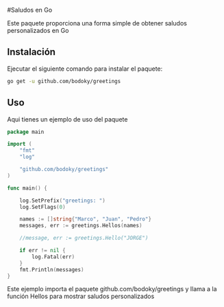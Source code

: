 #Saludos en Go

Este paquete proporciona una forma simple de obtener saludos personalizados en Go

## Instalación
Ejecutar el siguiente comando para instalar el paquete:
```bash
go get -u github.com/bodoky/greetings 
```

## Uso

Aqui tienes un ejemplo de uso del paquete 

```go
package main

import (
	"fmt"
	"log"

	"github.com/bodoky/greetings"
)

func main() {

	log.SetPrefix("greetings: ")
	log.SetFlags(0)

	names := []string{"Marco", "Juan", "Pedro"}
	messages, err := greetings.Hellos(names)

	//message, err := greetings.Hello("JORGE")

	if err != nil {
		log.Fatal(err)
	}
	fmt.Println(messages)
}

```
Este ejemplo importa el paquete  github.com/bodoky/greetings y llama a la función Hellos para mostrar  saludos personalizados